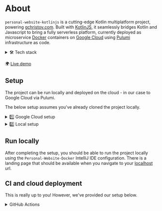 # About

`personal-website-kotlinjs` is a cutting-edge Kotlin multiplatform project, powering [gchristov.com](https://gchristov.com). Built with [KotlinJS](https://kotlinlang.org/docs/js-overview.html), it seamlessly bridges Kotlin and Javascript to bring a fully serverless platform, currently deployed as microservice [Docker](https://www.docker.com/) containers on [Google Cloud](https://cloud.google.com/run) using [Pulumi](https://www.pulumi.com/) infrastructure as code.

<details>
  <summary>🛠 Tech stack</summary>

- [Hexagon microservice architecture](https://en.m.wikipedia.org/wiki/Hexagonal_architecture_(software)) - implemented as `domain`, `adapter` and `service` sub-projects for each microservice
- [KotlinJS](https://kotlinlang.org/docs/js-overview.html) - NodeJS transpiling
- [Docker](https://www.docker.com/) - containerised deployment
- [Cloud Run](https://cloud.google.com/run) - serverless deployment of microservices
- [GitHub Actions](https://github.com/features/actions) - CI automation
- [Pulumi](https://www.pulumi.com/) - infrastructure as code, using [micro-stacks](https://www.pulumi.com/docs/using-pulumi/organizing-projects-stacks/#micro-stacks)
- [nginx](https://nginx.org/) - web reverse proxy
</details>

🌍 [Live demo](https://gchristov.com)

## Setup

The project can be run locally and deployed on the cloud - in our case to Google Cloud via Pulumi.

The below setup assumes you've already cloned the project locally.

<details>
  <summary>1️⃣ Google Cloud setup</summary>

1. Create a new Google Cloud project.
2. Create a Service Account for the infrastructure as code setup with the following roles:
    - `Artifact Registry Administrator`
    - `Service Account User`
    - `Service Usage Admin`
    - `Cloud Run Admin`
    - (Optional) If you're specifying a custom domain mapping, as we are, [verify domain ownership and add your service account as owner](https://search.google.com/search-console).
3. Export a JSON API key for your Service Account and call it `credentials-gcp-infra.json`.
4. [Signup and Install Pulumi](https://www.pulumi.com/docs/clouds/gcp/get-started/begin/#install-pulumi) locally.
5. Create a Pulumi [access token](https://www.pulumi.com/docs/pulumi-cloud/access-management/access-tokens/) and login locally using `pulumi login`.
6. The project uses Pulumi micro-stacks to deploy the microservices individually. Each microservice has a corresponding `infra` folder containing its `Pulumi.yaml` infrastructure program, eg `landing-page-web/infra`. To get the project going, you will need to manually initialise each microservice on GCP using the Pulumi scripts.
```
The order to do this matters, so go with common/infra first, then all other microservices, then proxy-web/infra. The reason is that the resouces are created incrementally at each stage and we currently have no way synchronize them.
```
7. The steps to deploy a microservice's infrastructure is the same for all:
    1. Navigate to its `infra` folder.
    2. Paste the `credentials-gcp-infra.json` file.
    3. Create a new empty Pulumi project with no resources using the `pulumi new` command and follow the instructions:
        - you can use the prompt `Empty project with no resources` for Pulumi AI;
        - you can use `prod` as your stack name;
    4. Replace the `name` in the microservice `Pulumi.yaml` with the value you entered in the prompt.
    5. Open `Pulumi.prod.yml` and replace the `gcp:project` value with your project id.
    6. Run `pulumi up` to automatically create the required microservice infrastructure.
    7. Repeat for the remaining microservices.
</details>

<details>
  <summary>2️⃣ Local setup</summary>

1. [Install Docker Desktop](https://docs.docker.com/get-started/) and start it up. No additional configuration is required as the project uses Docker Compose to run locally. Checkout the `docker` folder for the setup.
2. [Install IntelliJ](https://www.jetbrains.com/help/idea/installation-guide.html). This project has been tested with `IntelliJ IDEA 2023.2.5`.
3. Open the root project with IntelliJ and wait for it to initialise.
</details>

## Run locally

After completing the setup, you should be able to run the project locally using the `Personal-Website-Docker` IntelliJ IDE configuration. There is a landing page that should be available when you navigate to your [localhost](http://localhost:8080) url.

## CI and cloud deployment

This is really up to you! However, we've provided our setup below.

<details>
  <summary>GitHub Actions</summary>

The project is configured to build with [GitHub Actions](https://github.com/features/actions) and have a separate workflow for each microservice. Checkout the `.github` folder for details. Follow these steps to configure the CI environment:

1. Add your Pulumi access token as a [GitHub encrypted secret](https://docs.github.com/actions/automating-your-workflow-with-github-actions/creating-and-using-encrypted-secrets) with the name `PULUMI_ACCESS_TOKEN`.
2. Add an additional `GCP_SA_KEY_INFRA` GitHub encrypted secret, containing the raw JSON API key for the above infrastructure as code Service Account.
3. (Optional) Install the [Pulumi GitHub app](https://www.pulumi.com/docs/using-pulumi/continuous-delivery/github-app/) to get automated summaries of your infrastructure as code changes directly on your PR.

Once this is done:
- opening pull requests against the repo will trigger build/test checks as well as infrastructure changes preview for the microservice that has been changed;
- merging pull requests to the main branch deploys the changes to the corresponding microservice to Google Cloud;
</details>